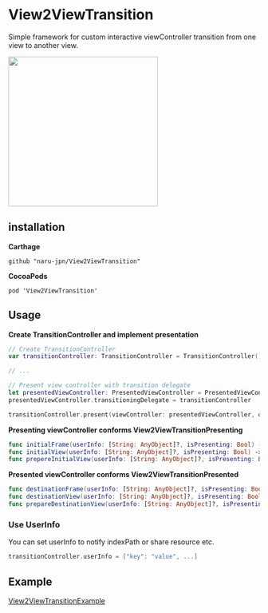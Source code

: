 # View2ViewTransition
Simple framework for custom interactive viewController transition from one view to another view.

<img src="https://github.com/naru-jpn/View2ViewTransition/blob/master/preview.gif?raw=true" width="300">

## installation

__Carthage__

```
github "naru-jpn/View2ViewTransition"
```

__CocoaPods__

```
pod 'View2ViewTransition'
```

## Usage

__Create TransitionController and implement presentation__

```swift
// Create TransitionController
var transitionController: TransitionController = TransitionController()

// ...

// Present view controller with transition delegate
let presentedViewController: PresentedViewController = PresentedViewController()
presentedViewController.transitioningDelegate = transitionController

transitionController.present(viewController: presentedViewController, on: self, attached: presentedViewController, completion: nil)
```

__Presenting viewController conforms View2ViewTransitionPresenting__

```swift
func initialFrame(userInfo: [String: AnyObject]?, isPresenting: Bool) -> CGRect
func initialView(userInfo: [String: AnyObject]?, isPresenting: Bool) -> UIView
func prepereInitialView(userInfo: [String: AnyObject]?, isPresenting: Bool) -> Void // (optional)
```

__Presented viewController conforms View2ViewTransitionPresented__

```swift
func destinationFrame(userInfo: [String: AnyObject]?, isPresenting: Bool) -> CGRect
func destinationView(userInfo: [String: AnyObject]?, isPresenting: Bool) -> UIView
func prepareDestinationView(userInfo: [String: AnyObject]?, isPresenting: Bool) -> Void // (optional)
```

### Use UserInfo

You can set userInfo to notify indexPath or share resource etc.

```swift
transitionController.userInfo = ["key": "value", ...]
```

## Example

[View2ViewTransitionExample](https://github.com/naru-jpn/View2ViewTransition/tree/master/Example/View2ViewTransitionExample)
